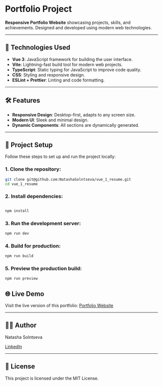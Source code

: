 # Portfolio Project

**Responsive Portfolio Website** showcasing projects, skills, and achievements. Designed and developed using modern web technologies.

---

## 🚀 Technologies Used

- **Vue 3**: JavaScript framework for building the user interface.
- **Vite**: Lightning-fast build tool for modern web projects.
- **TypeScript**: Static typing for JavaScript to improve code quality.
- **CSS**: Styling and responsive design.
- **ESLint + Prettier**: Linting and code formatting.

---

## 🛠️ Features

- **Responsive Design**: Desktop-first, adapts to any screen size.
- **Modern UI**: Sleek and minimal design.
- **Dynamic Components**: All sections are dynamically generated.

---

## 🔧 Project Setup

Follow these steps to set up and run the project locally:

### 1. Clone the repository:

```bash
git clone git@github.com:NatashaSolntseva/vue_1_resume.git
cd vue_1_resume
```

### 2. Install dependencies:

```bash

npm install

```

### 3. Run the development server:

```bash
npm run dev

```

### 4. Build for production:

```bash
npm run build
```

### 5. Preview the production build:

```bash
npm run preview
```

## 🌐 Live Demo

Visit the live version of this portfolio: [Portfolio Website](https://vue-resume-1.netlify.app/)

---

## 👩‍💻 Author

Natasha Solntseva

[LinkedIn](https://www.linkedin.com/in/natalia-shmatenko-2766b830)

---

## 📜 License

This project is licensed under the MIT License.
